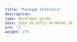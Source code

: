 ```yaml
---
title: "Package Internals"
description:
type: developer-guide
date: 2019-10-25T12:34:08+05:30
pre: "1. "
weight: 275
---
```

